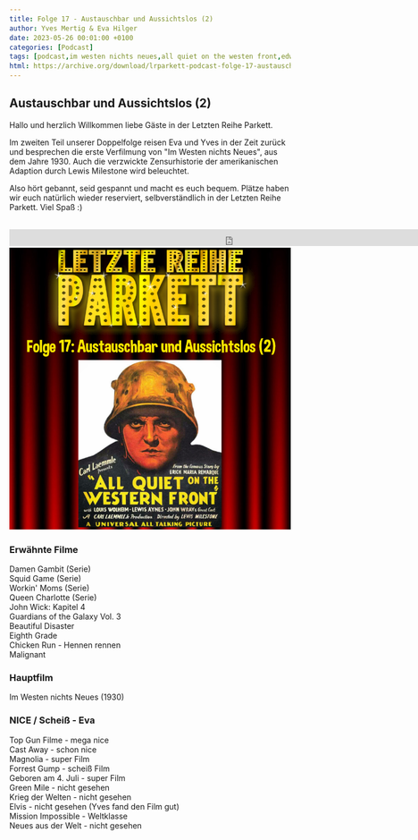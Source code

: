 ```yaml
---
title: Folge 17 - Austauschbar und Aussichtslos (2)
author: Yves Mertig & Eva Hilger
date: 2023-05-26 00:01:00 +0100
categories: [Podcast]
tags: [podcast,im westen nichts neues,all quiet on the westen front,edward berger,felix kammerer]
html: https://archive.org/download/lrparkett-podcast-folge-17-austauschbar-und-aussichtslos-2/LRParkett%20Podcast%20Folge%2017%20-%20Austauschbar%20und%20Aussichtslos%20%282%29.mp3
---
```


## Austauschbar und Aussichtslos (2)

Hallo und herzlich Willkommen liebe Gäste in der Letzten Reihe Parkett.

Im zweiten Teil unserer Doppelfolge reisen Eva und Yves in der Zeit zurück und besprechen die erste Verfilmung von "Im Westen nichts Neues", aus dem Jahre 1930. Auch die verzwickte Zensurhistorie der amerikanischen Adaption durch Lewis Milestone wird beleuchtet.

Also hört gebannt, seid gespannt und macht es euch bequem.
Plätze haben wir euch natürlich wieder reserviert, selbverständlich in der Letzten Reihe Parkett. Viel Spaß :)
<br>
<br>

<iframe src="https://archive.org/download/lrparkett-podcast-folge-17-austauschbar-und-aussichtslos-2/LRParkett%20Podcast%20Folge%2017%20-%20Austauschbar%20und%20Aussichtslos%20%282%29.mp3" width="800" height="30" frameborder="0" webkitallowfullscreen="true" mozallowfullscreen="true" allowfullscreen></iframe>


<img src="/assets/img/postings/posting017.png" alt="Podcast Cover">

### Erwähnte Filme

Damen Gambit (Serie) <br>
Squid Game (Serie) <br>
Workin' Moms (Serie) <br>
Queen Charlotte (Serie) <br>
John Wick: Kapitel 4 <br>
Guardians of the Galaxy Vol. 3 <br>
Beautiful Disaster <br>
Eighth Grade <br>
Chicken Run - Hennen rennen <br>
Malignant <br>

### Hauptfilm

Im Westen nichts Neues (1930) <br>

### NICE / Scheiß - Eva

Top Gun Filme - mega nice <br>
Cast Away - schon nice <br>
Magnolia - super Film <br>
Forrest Gump - scheiß Film <br>
Geboren am 4. Juli - super Film <br>
Green Mile - nicht gesehen <br>
Krieg der Welten - nicht gesehen <br>
Elvis - nicht gesehen (Yves fand den Film gut) <br>
Mission Impossible - Weltklasse <br>
Neues aus der Welt - nicht gesehen <br>